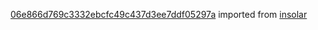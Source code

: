 [06e866d769c3332ebcfc49c437d3ee7ddf05297a](https://github.com/insolar/insolar/commit/06e866d769c3332ebcfc49c437d3ee7ddf05297a) imported from [insolar](https://github.com/insolar/insolar)
